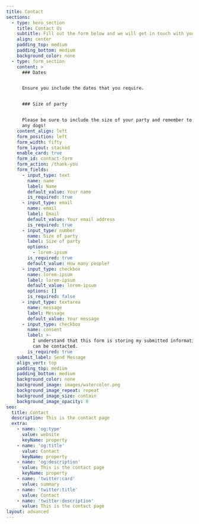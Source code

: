 ```yaml
---
title: Contact
sections:
  - type: hero_section
    title: Contact Us
    subtitle: Fill out the form below and we will get in touch with you.
    align: center
    padding_top: medium
    padding_bottom: medium
    background_color: none
  - type: form_section
    content: >
      ### Dates


      Ensure you include the dates that you require.


      ### Size of party


      Please be sure to include the size of your party and remember to include
      any dogs!
    content_align: left
    form_position: left
    form_width: fifty
    form_layout: stacked
    enable_card: true
    form_id: contact-form
    form_action: /thank-you
    form_fields:
      - input_type: text
        name: name
        label: Name
        default_value: Your name
        is_required: true
      - input_type: email
        name: email
        label: Email
        default_value: Your email address
        is_required: true
      - input_type: number
        name: Size of party
        label: Size of party
        options:
          - lorem-ipsum
        is_required: true
        default_value: How many people?
      - input_type: checkbox
        name: lorem-ipsum
        label: lorem-ipsum
        default_value: lorem-ipsum
        options: []
        is_required: false
      - input_type: textarea
        name: message
        label: Message
        default_value: Your message
      - input_type: checkbox
        name: consent
        label: >-
          I understand that this form is storing my submitted information so I
          can be contacted.
        is_required: true
    submit_label: Send Message
    align_vert: top
    padding_top: medium
    padding_bottom: medium
    background_color: none
    background_image: images/watercolor.png
    background_image_repeat: repeat
    background_image_size: contain
    background_image_opacity: 8
seo:
  title: Contact
  description: This is the contact page
  extra:
    - name: 'og:type'
      value: website
      keyName: property
    - name: 'og:title'
      value: Contact
      keyName: property
    - name: 'og:description'
      value: This is the contact page
      keyName: property
    - name: 'twitter:card'
      value: summary
    - name: 'twitter:title'
      value: Contact
    - name: 'twitter:description'
      value: This is the contact page
layout: advanced
---
```

